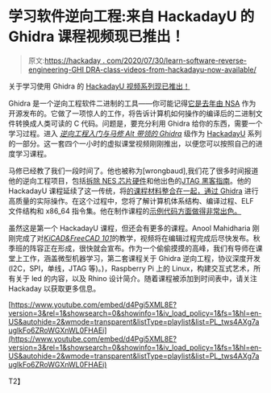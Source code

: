 # 学习软件逆向工程:来自 HackadayU 的 Ghidra 课程视频现已推出！

> 原文:[https://hackaday . com/2020/07/30/learn-software-reverse-engineering-GHI DRA-class-videos-from-hackadayu-now-available/](https://hackaday.com/2020/07/30/learn-software-reverse-engineering-ghidra-class-videos-from-hackadayu-now-available/)

关于学习使用 Ghidra 的 [HackadayU 视频系列现已推出！](https://www.youtube.com/watch?v=d4Pgi5XML8E&list=PL_tws4AXg7auglkFo6ZRoWGXnWL0FHAEi)

Ghidra 是一个逆向工程软件二进制的工具——你可能记得[它是去年由 NSA](https://hackaday.com/2019/03/13/spoiler-use-after-free-and-ghidra-this-week-in-computer-security/) 作为开源发布的。它做了一项惊人的工作，将告诉计算机如何操作的编译后的二进制文件转换成人类可读的 C 代码。问题是，要充分利用 Ghidra 给你的东西，需要一个学习过程。进入 [*逆向工程入门与马修 Alt 带领的 Ghidra*](https://hackaday.io/project/172292-introduction-to-reverse-engineering-with-ghidra) 级作为 [HackadayU](https://hackaday.io/u/) 系列的一部分。这一套四个一小时的虚拟课堂视频刚刚推出，以便您可以按照自己的进度学习课程。

马修已经教了我们一段时间了。他也被称为[wrongbaud],我们花了很多时间报道他的逆向工程项目，包括[拆除 NES 芯片硬件](https://hackaday.com/2020/01/07/poking-around-inside-a-pair-of-classic-gaming-gifts/)和他出色的[JTAG 黑客指南](https://hackaday.com/2020/04/08/a-hackers-guide-to-jtag/)。他的 HackadayU 课程延续了这一传统，将[的课程材料整合在一起，通过 Ghidra](https://wrongbaud.github.io/ghidra-training/) 进行高质量的实际操作。在这个过程中，您将了解计算机体系结构、编译过程、ELF 文件结构和 x86_64 指令集。他在制作课程的[示例代码方面做得非常出色。](https://github.com/wrongbaud/hackaday-u)

虽然这是第一个 HackadayU 课程，但还会有更多的课程。Anool Mahidharia 刚刚完成了对[*KiCAD&FreeCAD 101*](https://hackaday.io/project/172360-introduction-to-kicad-and-freecad)的教学，视频将在编辑过程完成后尽快发布。秋季班的阵容正在形成，很快就会宣布。作为一个偷偷摸摸的高峰，我们有导师在课堂上工作，涵盖微型机器学习，第二套课程关于 Ghidra 逆向工程，协议深度开发(I2C，SPI，单线，JTAG 等)。)，Raspberry Pi 上的 Linux，构建交互式艺术，所有关于 led 的内容，以及 Rhino 设计简介。随着课程被添加到时间表中，请关注 Hackaday 以获取更多信息。

 [https://www.youtube.com/embed/d4Pgi5XML8E?version=3&rel=1&showsearch=0&showinfo=1&iv_load_policy=1&fs=1&hl=en-US&autohide=2&wmode=transparent&listType=playlist&list=PL_tws4AXg7auglkFo6ZRoWGXnWL0FHAEi](https://www.youtube.com/embed/d4Pgi5XML8E?version=3&rel=1&showsearch=0&showinfo=1&iv_load_policy=1&fs=1&hl=en-US&autohide=2&wmode=transparent&listType=playlist&list=PL_tws4AXg7auglkFo6ZRoWGXnWL0FHAEi)

T2】